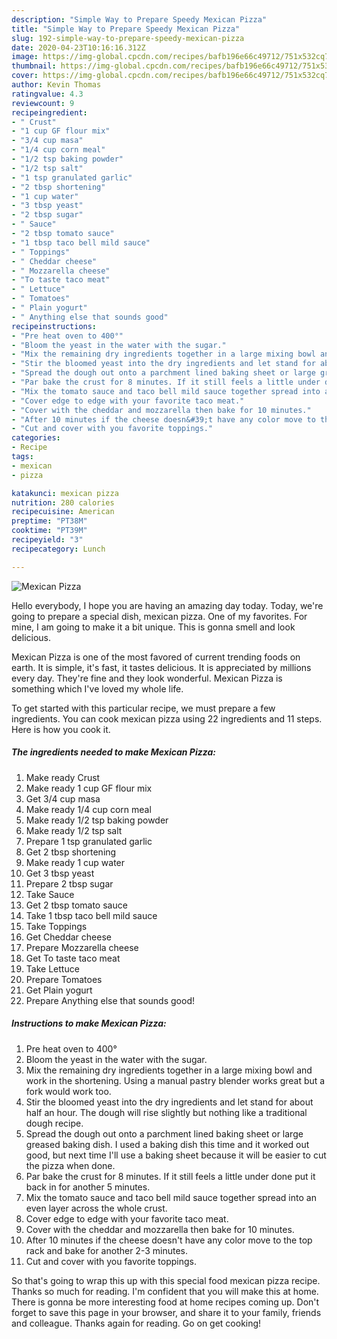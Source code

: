 ```yaml
---
description: "Simple Way to Prepare Speedy Mexican Pizza"
title: "Simple Way to Prepare Speedy Mexican Pizza"
slug: 192-simple-way-to-prepare-speedy-mexican-pizza
date: 2020-04-23T10:16:16.312Z
image: https://img-global.cpcdn.com/recipes/bafb196e66c49712/751x532cq70/mexican-pizza-recipe-main-photo.jpg
thumbnail: https://img-global.cpcdn.com/recipes/bafb196e66c49712/751x532cq70/mexican-pizza-recipe-main-photo.jpg
cover: https://img-global.cpcdn.com/recipes/bafb196e66c49712/751x532cq70/mexican-pizza-recipe-main-photo.jpg
author: Kevin Thomas
ratingvalue: 4.3
reviewcount: 9
recipeingredient:
- " Crust"
- "1 cup GF flour mix"
- "3/4 cup masa"
- "1/4 cup corn meal"
- "1/2 tsp baking powder"
- "1/2 tsp salt"
- "1 tsp granulated garlic"
- "2 tbsp shortening"
- "1 cup water"
- "3 tbsp yeast"
- "2 tbsp sugar"
- " Sauce"
- "2 tbsp tomato sauce"
- "1 tbsp taco bell mild sauce"
- " Toppings"
- " Cheddar cheese"
- " Mozzarella cheese"
- "To taste taco meat"
- " Lettuce"
- " Tomatoes"
- " Plain yogurt"
- " Anything else that sounds good"
recipeinstructions:
- "Pre heat oven to 400°"
- "Bloom the yeast in the water with the sugar."
- "Mix the remaining dry ingredients together in a large mixing bowl and work in the shortening. Using a manual pastry blender works great but a fork would work too."
- "Stir the bloomed yeast into the dry ingredients and let stand for about half an hour. The dough will rise slightly but nothing like a traditional dough recipe."
- "Spread the dough out onto a parchment lined baking sheet or large greased baking dish. I used a baking dish this time and it worked out good, but next time I&#39;ll use a baking sheet because it will be easier to cut the pizza when done."
- "Par bake the crust for 8 minutes. If it still feels a little under done put it back in for another 5 minutes."
- "Mix the tomato sauce and taco bell mild sauce together spread into an even layer across the whole crust."
- "Cover edge to edge with your favorite taco meat."
- "Cover with the cheddar and mozzarella then bake for 10 minutes."
- "After 10 minutes if the cheese doesn&#39;t have any color move to the top rack and bake for another 2-3 minutes."
- "Cut and cover with you favorite toppings."
categories:
- Recipe
tags:
- mexican
- pizza

katakunci: mexican pizza 
nutrition: 280 calories
recipecuisine: American
preptime: "PT38M"
cooktime: "PT39M"
recipeyield: "3"
recipecategory: Lunch

---
```



![Mexican Pizza](https://img-global.cpcdn.com/recipes/bafb196e66c49712/751x532cq70/mexican-pizza-recipe-main-photo.jpg)

Hello everybody, I hope you are having an amazing day today. Today, we're going to prepare a special dish, mexican pizza. One of my favorites. For mine, I am going to make it a bit unique. This is gonna smell and look delicious.



Mexican Pizza is one of the most favored of current trending foods on earth. It is simple, it's fast, it tastes delicious. It is appreciated by millions every day. They're fine and they look wonderful. Mexican Pizza is something which I've loved my whole life.


To get started with this particular recipe, we must prepare a few ingredients. You can cook mexican pizza using 22 ingredients and 11 steps. Here is how you cook it.

<!--inarticleads1-->

##### The ingredients needed to make Mexican Pizza:

1. Make ready  Crust
1. Make ready 1 cup GF flour mix
1. Get 3/4 cup masa
1. Make ready 1/4 cup corn meal
1. Make ready 1/2 tsp baking powder
1. Make ready 1/2 tsp salt
1. Prepare 1 tsp granulated garlic
1. Get 2 tbsp shortening
1. Make ready 1 cup water
1. Get 3 tbsp yeast
1. Prepare 2 tbsp sugar
1. Take  Sauce
1. Get 2 tbsp tomato sauce
1. Take 1 tbsp taco bell mild sauce
1. Take  Toppings
1. Get  Cheddar cheese
1. Prepare  Mozzarella cheese
1. Get To taste taco meat
1. Take  Lettuce
1. Prepare  Tomatoes
1. Get  Plain yogurt
1. Prepare  Anything else that sounds good!




<!--inarticleads2-->

##### Instructions to make Mexican Pizza:

1. Pre heat oven to 400°
1. Bloom the yeast in the water with the sugar.
1. Mix the remaining dry ingredients together in a large mixing bowl and work in the shortening. Using a manual pastry blender works great but a fork would work too.
1. Stir the bloomed yeast into the dry ingredients and let stand for about half an hour. The dough will rise slightly but nothing like a traditional dough recipe.
1. Spread the dough out onto a parchment lined baking sheet or large greased baking dish. I used a baking dish this time and it worked out good, but next time I&#39;ll use a baking sheet because it will be easier to cut the pizza when done.
1. Par bake the crust for 8 minutes. If it still feels a little under done put it back in for another 5 minutes.
1. Mix the tomato sauce and taco bell mild sauce together spread into an even layer across the whole crust.
1. Cover edge to edge with your favorite taco meat.
1. Cover with the cheddar and mozzarella then bake for 10 minutes.
1. After 10 minutes if the cheese doesn&#39;t have any color move to the top rack and bake for another 2-3 minutes.
1. Cut and cover with you favorite toppings.




So that's going to wrap this up with this special food mexican pizza recipe. Thanks so much for reading. I'm confident that you will make this at home. There is gonna be more interesting food at home recipes coming up. Don't forget to save this page in your browser, and share it to your family, friends and colleague. Thanks again for reading. Go on get cooking!

